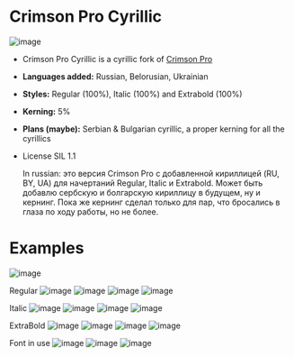 

# Crimson Pro Cyrillic
![image](https://github.com/user-attachments/assets/7aa200fd-c440-467c-8b3b-ee2215a624d6)
- Crimson Pro Cyrillic is a cyrillic fork of [Crimson Pro](https://github.com/Fonthausen/CrimsonPro)
- **Languages added:** Russian, Belorusian, Ukrainian
- **Styles:** Regular (100%), Italic (100%) and Extrabold (100%)
- **Kerning:** 5%
- **Plans (maybe):** Serbian & Bulgarian cyrillic, a proper kerning for all the cyrillics
- License SIL 1.1

  In russian: это версия Crimson Pro с добавленной кириллицей (RU, BY, UA) для начертаний Regular, Italic и Extrabold. Может быть добавлю сербскую и болгарскую кириллицу в будущем, ну и кернинг. Пока же кернинг сделал только для пар, что бросались в глаза по ходу работы, но не более. 

# Examples

![image](https://github.com/user-attachments/assets/5bc51542-019c-4b36-adc4-cd761641b4d4)


Regular
![image](https://github.com/user-attachments/assets/53df1bee-b488-49ff-a87e-07a047052330)
![image](https://github.com/user-attachments/assets/46543a53-e627-4b35-a6bb-88afa9eff063)
![image](https://github.com/user-attachments/assets/8f6b7a7f-44c0-4d02-baa3-fd12be9a2f41)
![image](https://github.com/user-attachments/assets/4f675bb2-b161-41a1-901b-fab0465f6e2c)


Italic
![image](https://github.com/user-attachments/assets/c9244ebb-2977-409a-94b3-ca1f8ddda331)
![image](https://github.com/user-attachments/assets/4ef25e3e-0260-4438-8e01-a74ac892b10a)
![image](https://github.com/user-attachments/assets/e48cca52-9aa7-4418-a77e-4ee00fb7ac3f)
![image](https://github.com/user-attachments/assets/ace759ea-bda6-4575-89b2-1ff3d83fb2ec)



ExtraBold
![image](https://github.com/user-attachments/assets/01ed8369-64a8-4571-a86c-a64962687aec)
![image](https://github.com/user-attachments/assets/db6ed87d-e13e-4257-8d64-5e0266d2549a)
![image](https://github.com/user-attachments/assets/c0c3d158-d49c-42d7-8a6b-dc5a18587945)
![image](https://github.com/user-attachments/assets/d8e21a26-893c-4b18-815e-b16efe830600)


Font in use
![image](https://github.com/user-attachments/assets/bc1ef780-92c7-42fe-9a86-f108f94522f6)
![image](https://github.com/user-attachments/assets/4263c973-9dc7-4762-a38d-0a460ff408fd)
![image](https://github.com/user-attachments/assets/7e04ca01-9026-489a-ab01-2f71865e0b78)



